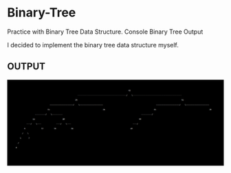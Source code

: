 # Binary-Tree
Practice with Binary Tree Data Structure. Console Binary Tree Output

I decided to implement the binary tree data structure myself.
## OUTPUT
![](Screenshots/treeOutput2.png)
